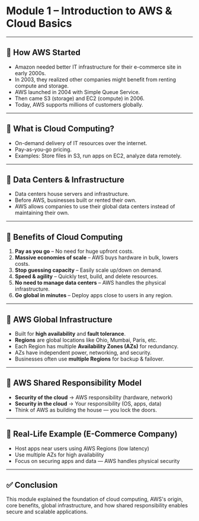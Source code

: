 # Module 1 – Introduction to AWS & Cloud Basics

---

## 🔹 How AWS Started

- Amazon needed better IT infrastructure for their e-commerce site in early 2000s.
- In 2003, they realized other companies might benefit from renting compute and storage.
- AWS launched in 2004 with Simple Queue Service.
- Then came S3 (storage) and EC2 (compute) in 2006.
- Today, AWS supports millions of customers globally.

---

## 🔹 What is Cloud Computing?

- On-demand delivery of IT resources over the internet.
- Pay-as-you-go pricing.
- Examples: Store files in S3, run apps on EC2, analyze data remotely.

---

## 🔹 Data Centers & Infrastructure

- Data centers house servers and infrastructure.
- Before AWS, businesses built or rented their own.
- AWS allows companies to use their global data centers instead of maintaining their own.

---

## 🔹 Benefits of Cloud Computing

1. **Pay as you go** – No need for huge upfront costs.
2. **Massive economies of scale** – AWS buys hardware in bulk, lowers costs.
3. **Stop guessing capacity** – Easily scale up/down on demand.
4. **Speed & agility** – Quickly test, build, and delete resources.
5. **No need to manage data centers** – AWS handles the physical infrastructure.
6. **Go global in minutes** – Deploy apps close to users in any region.

---

## 🔹 AWS Global Infrastructure

- Built for **high availability** and **fault tolerance**.
- **Regions** are global locations like Ohio, Mumbai, Paris, etc.
- Each Region has multiple **Availability Zones (AZs)** for redundancy.
- AZs have independent power, networking, and security.
- Businesses often use **multiple Regions** for backup & failover.

---

## 🔹 AWS Shared Responsibility Model

- **Security of the cloud** → AWS responsibility (hardware, network)
- **Security in the cloud** → Your responsibility (OS, apps, data)
- Think of AWS as building the house — you lock the doors.

---

## 🔹 Real-Life Example (E-Commerce Company)

- Host apps near users using AWS Regions (low latency)
- Use multiple AZs for high availability
- Focus on securing apps and data — AWS handles physical security

---

## ✅ Conclusion

This module explained the foundation of cloud computing, AWS's origin, core benefits, global infrastructure, and how shared responsibility enables secure and scalable applications.


